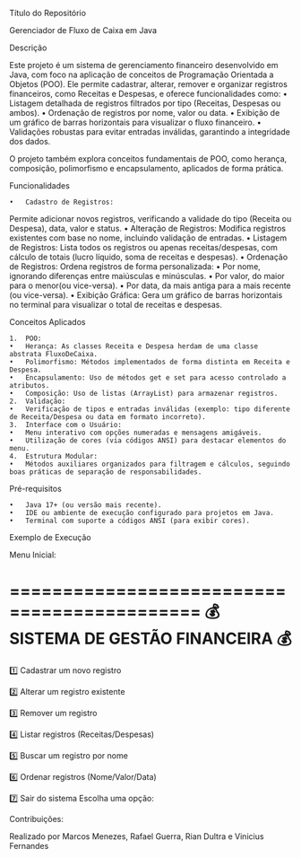 Título do Repositório

Gerenciador de Fluxo de Caixa em Java

Descrição

Este projeto é um sistema de gerenciamento financeiro desenvolvido em Java, com foco na aplicação de conceitos de Programação Orientada a Objetos (POO). Ele permite cadastrar, alterar, remover e organizar registros financeiros, como Receitas e Despesas, e oferece funcionalidades como:
	•	Listagem detalhada de registros filtrados por tipo (Receitas, Despesas ou ambos).
	•	Ordenação de registros por nome, valor ou data.
	•	Exibição de um gráfico de barras horizontais para visualizar o fluxo financeiro.
	•	Validações robustas para evitar entradas inválidas, garantindo a integridade dos dados.

O projeto também explora conceitos fundamentais de POO, como herança, composição, polimorfismo e encapsulamento, aplicados de forma prática.

Funcionalidades

	•	Cadastro de Registros:
Permite adicionar novos registros, verificando a validade do tipo (Receita ou Despesa), data, valor e status.
	•	Alteração de Registros:
Modifica registros existentes com base no nome, incluindo validação de entradas.
	•	Listagem de Registros:
Lista todos os registros ou apenas receitas/despesas, com cálculo de totais (lucro líquido, soma de receitas e despesas).
	•	Ordenação de Registros:
Ordena registros de forma personalizada:
	•	Por nome, ignorando diferenças entre maiúsculas e minúsculas.
	•	Por valor, do maior para o menor(ou vice-versa).
	•	Por data, da mais antiga para a mais recente (ou vice-versa).
	•	Exibição Gráfica:
Gera um gráfico de barras horizontais no terminal para visualizar o total de receitas e despesas.

Conceitos Aplicados

	1.	POO:
	•	Herança: As classes Receita e Despesa herdam de uma classe abstrata FluxoDeCaixa.
	•	Polimorfismo: Métodos implementados de forma distinta em Receita e Despesa.
	•	Encapsulamento: Uso de métodos get e set para acesso controlado a atributos.
	•	Composição: Uso de listas (ArrayList) para armazenar registros.
	2.	Validação:
	•	Verificação de tipos e entradas inválidas (exemplo: tipo diferente de Receita/Despesa ou data em formato incorreto).
	3.	Interface com o Usuário:
	•	Menu interativo com opções numeradas e mensagens amigáveis.
	•	Utilização de cores (via códigos ANSI) para destacar elementos do menu.
	4.	Estrutura Modular:
	•	Métodos auxiliares organizados para filtragem e cálculos, seguindo boas práticas de separação de responsabilidades.

Pré-requisitos

	•	Java 17+ (ou versão mais recente).
	•	IDE ou ambiente de execução configurado para projetos em Java.
	•	Terminal com suporte a códigos ANSI (para exibir cores).

Exemplo de Execução

Menu Inicial:

============================================
       💰 SISTEMA DE GESTÃO FINANCEIRA 💰
============================================

1️⃣  Cadastrar um novo registro

2️⃣  Alterar um registro existente

3️⃣  Remover um registro

4️⃣  Listar registros (Receitas/Despesas)

5️⃣  Buscar um registro por nome

6️⃣  Ordenar registros (Nome/Valor/Data)

7️⃣  Sair do sistema
Escolha uma opção:

Contribuições:

Realizado por Marcos Menezes, Rafael Guerra, Rian Dultra e Vinicius Fernandes
